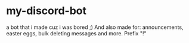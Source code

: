# my-discord-bot
a bot that i made cuz i was bored ;)
And also made for: announcements, easter eggs, bulk deleting messages and more.
Prefix "!"
